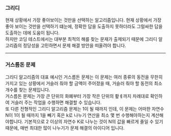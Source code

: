 ### 그리디
현재 상황에서 가장 좋아보이는 것만을 선택하는 알고리즘입니다. 현재 상황에서 가장 좋아 보이는 것만을 선택하기 떄눈에, 정확한 답을 도출하지 못하더라도 그럴싸한 답을 도출하는 데에 도움이 됩니다.   
하지만 코딩 테스트에서는 대부분 최적의 해를 찾는 문재가 출제되기 때문에 그리디 알고리즘의 정당성을 고민하면서 문제 해결 방안을 떠올려야 합니다.   
___ 

### 거스름돈 문제   
그리디 알고리즘의 대표 예시인 거스름돈 문제는 이 문제는 여러 종류의 동전을 무한히 가지고 있는 상황에서 거슬러 줘야 할 금액이 주어졌을 때, 거슬러 줘야 할 동전의 최소 개수를 찾는 문제입니다.   
거스름돈 문제는 가장 큰 단위의 화폐부터 가장 작은 단위의 홮ㅖ까지 차례대로 확인하여 거슬러 주는 작업을 수행하면 해결할 수 있습니다.   
또 다른 전형적인 그리디 알고리즘 문제는 1이 될 때까지 인데, 이 문제는 어떠한 자연수 N이 1이 될 때까지 1을 빼기 혹은 k로 나누기 연산을 최소 몇 번 수행해야하는지 계산해야합니다. 기본적으로 2 이상의 자연수 K로 나누는 것이 N의 값을 빠르게 줄일 수 있기 때문에, 매번 최대한 많이 나누기가 문제 해결의 아이디어 입니다.